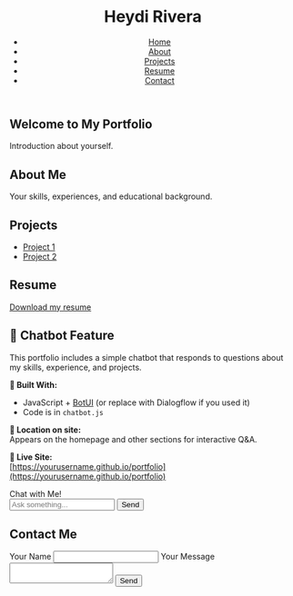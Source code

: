 <!DOCTYPE html>
<html lang="en">
<head>
  <meta charset="UTF-8">
  <meta name="viewport" content="width=device-width, initial-scale=1.0">

  <link rel="stylesheet" href="style.css">
</head>
<body>
  <header>
    <h1>Heydi Rivera</h1>
    <nav>
      <ul>
        <li><a href="#home">Home</a></li>
        <li><a href="#about">About</a></li>
        <li><a href="#projects">Projects</a></li>
        <li><a href="#resume">Resume</a></li>
        <li><a href="#contact">Contact</a></li>
      </ul>
    </nav>
  </header>

  <section id="home">
    <h2>Welcome to My Portfolio</h2>
    <p>Introduction about yourself.</p>
  </section>

  <section id="about">
    <h2>About Me</h2>
    <p>Your skills, experiences, and educational background.</p>
  </section>

  <section id="projects">
    <h2>Projects</h2>
    <ul>
      <li><a href="https://github.com/yourusername/project1">Project 1</a></li>
      <li><a href="https://github.com/yourusername/project2">Project 2</a></li>
    </ul>
  </section>

  <section id="resume">
  <h2>Resume</h2>
 <a href="Heydi-Rivera.pdf" download>Download my resume</a>
</section>

  
## 🤖 Chatbot Feature

This portfolio includes a simple chatbot that responds to questions about my skills, experience, and projects.

**🔧 Built With:**  
- JavaScript + [BotUI](https://botui.org/) (or replace with Dialogflow if you used it)
- Code is in `chatbot.js`

**📍 Location on site:**  
Appears on the homepage and other sections for interactive Q&A.

**🔗 Live Site:**  
[https://yourusername.github.io/portfolio](https://yourusername.github.io/portfolio)
<div class="chatbot-container" id="chatbot">
  <div class="chat-header">Chat with Me!</div>
  <div class="chat-box" id="chat-box"></div>
  <input type="text" id="user-input" placeholder="Ask something..." />
  <button onclick="sendMessage()">Send</button>
</div>


  <section id="contact">
    <h2>Contact Me</h2>
    <form>
      <label for="name">Your Name</label>
      <input type="text" id="name" name="name" required>
      <label for="message">Your Message</label>
      <textarea id="message" name="message" required></textarea>
      <button type="submit">Send</button>
    </form>
  </section>

 


